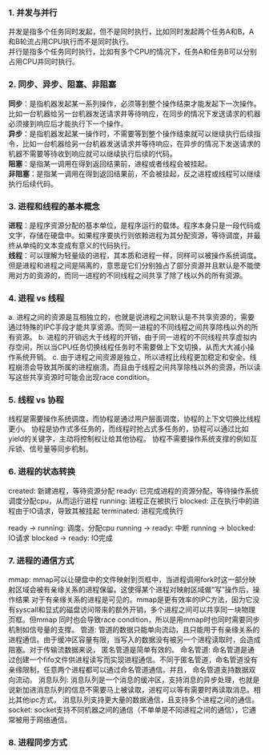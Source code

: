 ### **1. 并发与并行** 
并发是指多个任务同时发起，但不是同时执行，比如同时发起两个任务A和B，A和B轮流占用CPU执行而不是同时执行。  
并行是指多个任务同时执行，比如有多个CPU的情况下，任务A和任务B可以分别占用CPU并同时执行。



### **2. 同步、异步、阻塞、非阻塞** 
**同步**：是指机器发起某一系列操作，必须等到整个操作结束才能发起下一次操作。比如一台机器给另一台机器发送请求并等待响应，在同步的情况下发送请求的机器必须接到响应后才能执行下一个操作。  
**异步**：是指机器发起某一操作时，不需要等到整个操作结束就可以继续执行后续指令，比如一台机器给另一台机器发送请求并等待响应，在异步的情况下发送请求的机器不需要等待收到响应就可以继续执行后续的代码。  
**阻塞**：是指某一调用在得到返回结果前，进程或者线程会被挂起。  
**非阻塞**：是指某一调用在得到返回结果前，不会被挂起，反之进程或线程可以继续执行后续代码。



### **3. 进程和线程的基本概念** 
**进程**：是程序资源分配的基本单位，是程序运行的载体。程序本身只是一段代码或文字，存储在硬盘中。如果程序要执行则依赖进程为其分配资源，等待调度，并最终从单纯的文本变成有意义的代码执行。  
**线程**：可以理解为轻量级的进程，其本质和进程一样，同样可以被操作系统调度。但是进程和进程之间是隔离的，意思是它们分别独占了部分资源并且默认是不能使用对方的资源的，而同一进程的不同线程之间共享了除了栈以外的所有资源。



### **4. 进程 vs 线程** 
a. 进程之间的资源是互相独立的，也就是说进程之间默认是不共享资源的，需要通过特殊的IPC手段才能共享资源。而同一进程的不同线程之间共享除栈以外的所有资源。
b. 进程的开销远大于线程的开销，由于同一进程的不同线程共享虚拟内存空间，所以当CPU任务切换线程任务时不需要做上下文切换，从而大大减小操作系统开销。
c. 由于进程之间资源是独立，所以进程比线程更加稳定和安全。线程崩溃会导致其所属的进程崩溃。而且由于线程之间共享除栈以外的资源，所以读写这些共享资源时可能会出现race condition。



### **5. 线程 vs 协程** 
线程是需要操作系统调度，而协程是通过用户层面调度，协程的上下文切换比线程更小。
协程是协作式多任务的，而线程时抢占式多任务的，协程可以通过比如yield的关键字，主动将控制权让给其他协程。
协程不需要操作系统支撑的例如互斥锁、信号量等同步机制。



### **6. 进程的状态转换** 
created: 新建进程，等待资源分配
ready: 已完成进程的资源分配，等待操作系统调度分配cpu，从而运行进程
running: 进程正在被执行
blocked: 正在执行中的进程由于IO请求，导致其被挂起
terminated: 进程完成执行

ready -> running: 调度，分配cpu
running -> ready: 中断
running -> blocked: IO请求
blocked -> ready: IO完成



### **7. 进程的通信方式** 
mmap: mmap可以让硬盘中的文件映射到页框中，当进程调用fork时这一部分映射区域会被有亲缘关系的进程保留。这使得某个进程对映射区域做“写”操作后，操作结果
对于有亲缘关系的进程是可见的。mmap是更有效率的IPC方法，因为它没有syscall和显式的磁盘访问带来的额外开销，多个进程之间可以共享同一块物理页框。但mmap
同时也会导致race condition，所以是用mmap时也同时需要同步机制如信号量的支撑。
管道: 管道的数据只能单向流动，且只能用于有亲缘关系的进程通信。由于缓冲区容量有限，当写入的数据没有被另一个进程读取时，会造成阻塞。对于传输流数据来说，
匿名管道是简单有效的。
命名管道: 命名管道是通过创建一个fifo文件供进程读写而实现进程通信。不同于匿名管道，命名管道没有亲缘限制，任意两个进程都可以通过命名管道通信。并且，
命名管道支持数据双向流动。
消息队列: 消息队列是一个消息的缓冲区，支持消息的异步处理，也就是说新加进消息队列的信息不需要马上被读取，进程可以等有需要时再读取消息。相比其他ipc方式，
消息队列支持更大量的数据通信，且支持多个进程之间的通信。
socket: socket支持不同机器之间的通信（不单单是不同进程之间的通信），它通常被用于网络通信。



### **8. 进程同步方式** 
